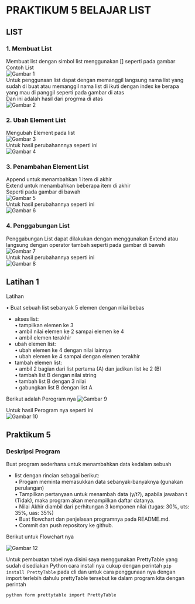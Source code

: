 # PRAKTIKUM 5 BELAJAR LIST

## LIST

### 1. Membuat List

Membuat list dengan simbol list menggunakan [] seperti pada gambar <br/>
Contoh List <br/>
![Gambar 1](Screnshoot/ss1.png) <br/>
Untuk penggunaan list dapat dengan memanggil langsung nama list yang sudah di buat atau memanggil nama list di ikuti dengan index ke berapa yang mau di panggil seperti pada gambar di atas <br/>
Dan ini adalah hasil dari progrma di atas <br/>
![Gambar 2](Screnshoot/ss2.png) <br/>

### 2. Ubah Element List

Mengubah Element pada list <br/>
![Gambar 3](Screnshoot/ss3.png) <br/>
Untuk hasil perubahannnya seperti ini <br/>
![Gambar 4](Screnshoot/ss4.png) <br/>

### 3. Penambahan Element List

Append untuk menambahkan 1 item di akhir <br/>
Extend untuk menambahkan beberapa item di akhir <br/>
Seperti pada gambar di bawah <br/>
![Gambar 5](Screnshoot/ss5.png) <br/>
Untuk hasil perubahannya seperti ini<br/>
![Gambar 6](Screnshoot/ss6.png) <br/>

### 4. Penggabungan List

Penggabungan List dapat dilakukan dengan menggunakan Extend atau langsung dengan operator tambah seperti pada gambar di bawah <br/>
![Gambar 7](Screnshoot/ss7.png) <br/>
Untuk hasil perubahannya seperti ini<br/>
![Gambar 8](Screnshoot/ss8.png) <br/>

## Latihan 1

Latihan <br/>

• Buat sebuah list sebanyak 5 elemen dengan nilai bebas<br/>

- akses list:<br/>
  • tampilkan elemen ke 3 <br/>
  • ambil nilai elemen ke 2 sampai elemen ke 4 <br/>
  • ambil elemen terakhir <br/>
- ubah elemen list: <br/>
  • ubah elemen ke 4 dengan nilai lainnya <br/>
  • ubah elemen ke 4 sampai dengan elemen terakhir <br/>
- tambah elemen list: <br/>
  • ambil 2 bagian dari list pertama (A) dan jadikan list ke 2 (B) <br/>
  • tambah list B dengan nilai string <br/>
  • tambah list B dengan 3 nilai <br/>
  • gabungkan list B dengan list A <br/>

Berikut adalah Perogram nya
![Gambar 9](Screnshoot/ss9.png) <br/>

Untuk hasil Perogram nya seperti ini <br/>
![Gambar 10](Screnshoot/ss10.png) <br/>

## Praktikum 5

### Deskripsi Program

Buat program sederhana untuk menambahkan data kedalam sebuah<br/>

- list dengan rincian sebagai berikut:<br/>
  • Progam meminta memasukkan data sebanyak-banyaknya (gunakan perulangan) <br/>
  • Tampilkan pertanyaan untuk menambah data (y/t?), apabila jawaban t (Tidak), maka program akan
  menampilkan daftar datanya.<br/>
  • Nilai Akhir diambil dari perhitungan 3 komponen nilai (tugas: 30%, uts: 35%, uas: 35%)<br/>
  • Buat flowchart dan penjelasan programnya pada README.md.<br/>
  • Commit dan push repository ke github.<br/>

Berikut untuk Flowchart nya

![Gambar 12](Screnshoot/ss12.jpg)

Untuk pembuatan tabel nya disini saya menggunakan PrettyTable yang sudah disediakan Python cara install nya cukup dengan perintah ```pip install PrettyTable``` pada cli dan untuk cara penggunaan nya dengan import terlebih dahulu prettyTable tersebut ke dalam program kita dengan perintah

```python form prettytable import PrettyTable ```
